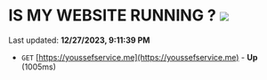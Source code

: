 # IS MY WEBSITE RUNNING ? [![](https://img.shields.io/static/v1?label=Sponsor&message=%E2%9D%A4&logo=GitHub&color=%23fe8e86)](https://github.com/sponsors/<username>)

Last updated: **12/27/2023, 9:11:39 PM**

- `GET` [https://youssefservice.me](https://youssefservice.me) - **Up** (1005ms)
